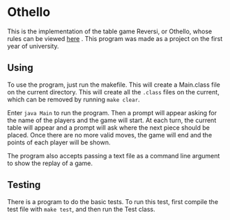 <a id="org8720041"></a>

# Othello

This is the implementation of the table game Reversi, or Othello, whose rules can be viewed [here](https://en.wikipedia.org/wiki/Reversi) . This program was made as a project on the first year of university.


<a id="org6d1601b"></a>

## Using

To use the program, just run the makefile. This will create a Main.class file on the current directory. This will create all the `.class` files on the current, which can be removed by running `make clear`.

Enter `java Main` to run the program. Then a prompt will appear asking for the name of the players and the game will start. At each turn, the current table will appear and a prompt will ask where the next piece should be placed. Once there are no more valid moves, the game will end and the points of each player will be shown.

The program also accepts passing a text file as a command line argument to show the replay of a game.


<a id="org4505e93"></a>

## Testing

There is a program to do the basic tests. To run this test, first compile the test file with `make test`, and then run the Test class.

